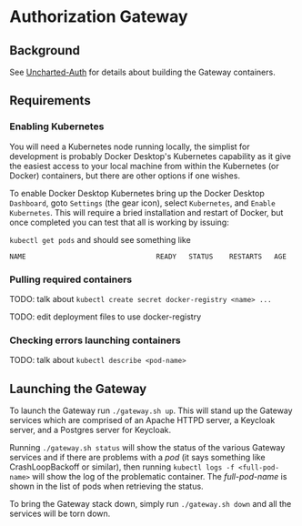 
# Authorization Gateway

## Background

See [Uncharted-Auth](https://github.com/unchartedsoftware/uncharted-auth) for details about building the Gateway containers.

## Requirements

### Enabling Kubernetes

You will need a Kubernetes node running locally, the simplist for development is probably Docker Desktop's Kubernetes capability as it give the easiest access to your local machine from within the Kubernetes (or Docker) containers, but there are other options if one wishes.

To enable Docker Desktop Kubernetes bring up the Docker Desktop `Dashboard`, goto `Settings` (the gear icon), select `Kubernetes`, and `Enable Kubernetes`.  This will require a bried installation and restart of Docker, but once completed you can test that all is working by issuing:

`kubectl get pods` and should see something like

```
NAME                                READY   STATUS    RESTARTS   AGE
```

### Pulling required containers

TODO: talk about `kubectl create secret docker-registry <name> ...`

TODO: edit deployment files to use docker-registry

### Checking errors launching containers

TODO: talk about `kubectl describe <pod-name>`

## Launching the Gateway

To launch the Gateway run `./gateway.sh up`.  This will stand up the Gateway services which are comprised of an Apache HTTPD server, a Keycloak server, and a Postgres server for Keycloak.

Running `./gateway.sh status` will show the status of the various Gateway services and if there are problems with a *pod* (it says something like CrashLoopBackoff or similar), then running `kubectl logs -f <full-pod-name>` will show the log of the problematic container.  The *full-pod-name* is shown in the list of pods when retrieving the status.

To bring the Gateway stack down, simply run `./gateway.sh down` and all the services will be torn down.

